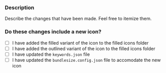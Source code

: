 ### Description

Describe the changes that have been made. Feel free to itemize them.

### Do these changes include a new icon?

- [ ] I have added the filled variant of the icon to the filled icons folder
- [ ] I have added the outlined variant of the icon to the filled icons folder
- [ ] I have updated the `keywords.json` file
- [ ] I have updated the `bundlesize.config.json` file to accomodate the new icon
